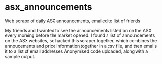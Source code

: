 # asx_announcements
Web scrape of daily ASX announcements, emailed to list of friends


My friends and I wanted to see the announcements listed on on the ASX every morning before the market opened. 
I found a list of announcements on the ASX websites, so hacked this scraper together, which combines the annoucements and price information together in a csv file, and then emails it to a list of email addresses
Anonymised code uploaded, along with a sample output.
